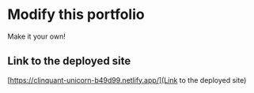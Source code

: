 # Modify this portfolio

Make it your own!

## Link to the deployed site

[https://clinquant-unicorn-b49d99.netlify.app/](Link to the deployed site)
<!--  -->